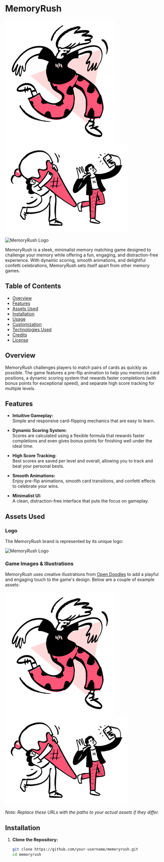 # MemoryRush

![Open Doodles Example 1](./public/images/dancing.png)
![Open Doodles Example 2](./public/images/win.png)

![MemoryRush Logo](./assets/memoryrush-logo.png)

MemoryRush is a sleek, minimalist memory matching game designed to challenge your memory while offering a fun, engaging, and distraction-free experience. With dynamic scoring, smooth animations, and delightful confetti celebrations, MemoryRush sets itself apart from other memory games.

## Table of Contents

- [Overview](#overview)
- [Features](#features)
- [Assets Used](#assets-used)
- [Installation](#installation)
- [Usage](#usage)
- [Customization](#customization)
- [Technologies Used](#technologies-used)
- [Credits](#credits)
- [License](#license)

## Overview

MemoryRush challenges players to match pairs of cards as quickly as possible. The game features a pre-flip animation to help you memorize card positions, a dynamic scoring system that rewards faster completions (with bonus points for exceptional speed), and separate high score tracking for multiple levels.

## Features

- **Intuitive Gameplay:**  
  Simple and responsive card-flipping mechanics that are easy to learn.
  
- **Dynamic Scoring System:**  
  Scores are calculated using a flexible formula that rewards faster completions and even gives bonus points for finishing well under the ideal time.
  
- **High Score Tracking:**  
  Best scores are saved per level and overall, allowing you to track and beat your personal bests.
  
- **Smooth Animations:**  
  Enjoy pre-flip animations, smooth card transitions, and confetti effects to celebrate your wins.
  
- **Minimalist UI:**  
  A clean, distraction-free interface that puts the focus on gameplay.

## Assets Used

### Logo

The MemoryRush brand is represented by its unique logo:

![MemoryRush Logo](./assets/memoryrush-logo.png)

### Game Images & Illustrations

MemoryRush uses creative illustrations from [Open Doodles](https://www.opendoodles.com/) to add a playful and engaging touch to the game's design. Below are a couple of example assets:

![Open Doodles Example 1](./public/images/dancing.png)
![Open Doodles Example 2](./public/images/win.png)

*Note: Replace these URLs with the paths to your actual assets if they differ.*

## Installation

1. **Clone the Repository:**

   ```bash
   git clone https://github.com/your-username/memoryrush.git
   cd memoryrush
